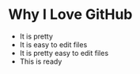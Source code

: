 # Why I Love GitHub

* It is pretty
* It is easy to edit files
* It is pretty easy to edit files
* This is ready
